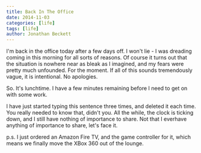 ```yaml
---
title: Back In The Office
date: 2014-11-03
categories: [life]
tags: [life]
author: Jonathan Beckett
---
```


I'm back in the office today after a few days off. I won't lie - I was dreading coming in this morning for all sorts of reasons. Of course it turns out that the situation is nowhere near as bleak as I imagined, and my fears were pretty much unfounded. For the moment. If all of this sounds tremendously vague, it is intentional. No apologies.

So. It's lunchtime. I have a few minutes remaining before I need to get on with some work.

I have just started typing this sentence three times, and deleted it each time. You really needed to know that, didn't you. All the while, the clock is ticking down, and I still have nothing of importance to share. Not that I everhave anything of importance to share, let's face it.

p.s. I just ordered an Amazon Fire TV, and the game controller for it, which means we finally move the XBox 360 out of the lounge.